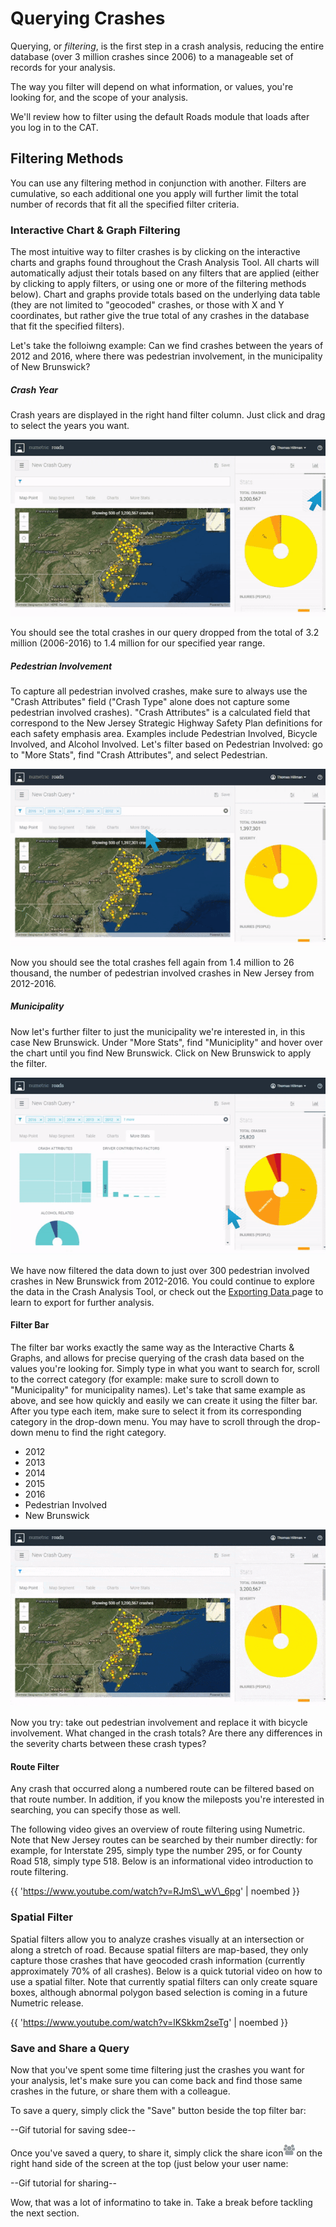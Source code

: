 # Querying Crashes

Querying, or _filtering_, is the first step in a crash analysis, reducing the entire database \(over 3 million crashes since 2006\) to a manageable set of records for your analysis.

The way you filter will depend on what information, or values, you're looking for, and the scope of your analysis.

We'll review how to filter using the default Roads module that loads after you log in to the CAT.

## Filtering Methods

You can use any filtering method in conjunction with another. Filters are cumulative, so each additional one you apply will further limit the total number of records that fit all the specified filter criteria.

### Interactive Chart & Graph Filtering

The most intuitive way to filter crashes is by clicking on the interactive charts and graphs found throughout the Crash Analysis Tool. All charts will automatically adjust their totals based on any filters that are applied \(either by clicking to apply filters, or using one or more of the filtering methods below\). Chart and graphs provide totals based on the underlying data table \(they are not limited to "geocoded" crashes, or those with X and Y coordinates, but rather give the true total of any crashes in the database that fit the specified filters\).

Let's take the folloiwng example: Can we find crashes between the years of 2012 and 2016, where there was pedestrian involvement, in the municipality of New Brunswick?

##### Crash Year

Crash years are displayed in the right hand filter column. Just click and drag to select the years you want.

![](/assets/filter_year_optimized.gif)

You should see the total crashes in our query dropped from the total of 3.2 million \(2006-2016\) to 1.4 million for our specified year range.

##### Pedestrian Involvement

To capture all pedestrian involved crashes, make sure to always use the "Crash Attributes" field \("Crash Type" alone does not capture some pedestrian involved crashes\). "Crash Attributes" is a calculated field that correspond to the New Jersey Strategic Highway Safety Plan definitions for each safety emphasis area. Examples include Pedestrian Involved, Bicycle Involved, and Alcohol Involved. Let's filter based on Pedestrian Involved: go to "More Stats", find "Crash Attributes", and select Pedestrian.

![](/assets/click_filter_attribute.gif)

Now you should see the total crashes fell again from 1.4 million to 26 thousand, the number of pedestrian involved crashes in New Jersey from 2012-2016.

##### Municipality

Now let's further filter to just the municipality we're interested in, in this case New Brunswick. Under "More Stats", find "Municiplity" and hover over the chart until you find New Brunswick. Click on New Brunswick to apply the filter.

![](/assets/click_municipality.gif)

We have now filtered the data down to just over 300 pedestrian involved crashes in New Brunswick from 2012-2016. You could continue to explore the data in the Crash Analysis Tool, or check out the [Exporting Data ](/chapter1/exporting-data.md)page to learn to export for further analysis.

#### Filter Bar

The filter bar works exactly the same way as the Interactive Charts & Graphs, and allows for precise querying of the crash data based on the values you're looking for. Simply type in what you want to search for, scroll to the correct category \(for example: make sure to scroll down to "Municipality" for municipality names\). Let's take that same example as above, and see how quickly and easily we can create it using the filter bar. After you type each item, make sure to select it from its corresponding category in the drop-down menu. You may have to scroll through the drop-down menu to find the right category.

* 2012
* 2013
* 2014
* 2015
* 2016
* Pedestrian Involved
* New Brunswick

![](/assets/ezgif.com-gif-maker%284%29.gif)

Now you try: take out pedestrian involvement and replace it with bicycle involvement. What changed in the crash totals? Are there any differences in the severity charts between these crash types?

#### Route Filter

Any crash that occurred along a numbered route can be filtered based on that route number. In addition, if you know the mileposts you're interested in searching, you can specify those as well.

The following video gives an overview of route filtering using Numetric. Note that New Jersey routes can be searched by their number directly: for example, for Interstate 295, simply type the number 295, or for County Road 518, simply type 518. Below is an informational video introduction to route filtering.

{{ 'https://www.youtube.com/watch?v=RJmS\_wV\_6pg' | noembed }}

### Spatial Filter

Spatial filters allow you to analyze crashes visually at an intersection or along a stretch of road. Because spatial filters are map-based, they only capture those crashes that have geocoded crash information \(currently approximately 70% of all crashes\). Below is a quick tutorial video on how to use a spatial filter. Note that currently spatial filters can only create square boxes, although abnormal polygon based selection is coming in a future Numetric release.

{{ 'https://www.youtube.com/watch?v=lKSkkm2seTg' | noembed }}

### Save and Share a Query

Now that you've spent some time filtering just the crashes you want for your analysis, let's make sure you can come back and find those same crashes in the future, or share them with a colleague.

To save a query, simply click the "Save" button beside the top filter bar:

--Gif tutorial for saving  sdee--

Once you've saved a query, to share it, simply click the share icon![](/assets/share_icon_4.png)on the right hand side of the screen at the top \(just below your user name:

--Gif tutorial for sharing--

Wow, that was a lot of informatino to take in. Take a break before tackling the next section.

